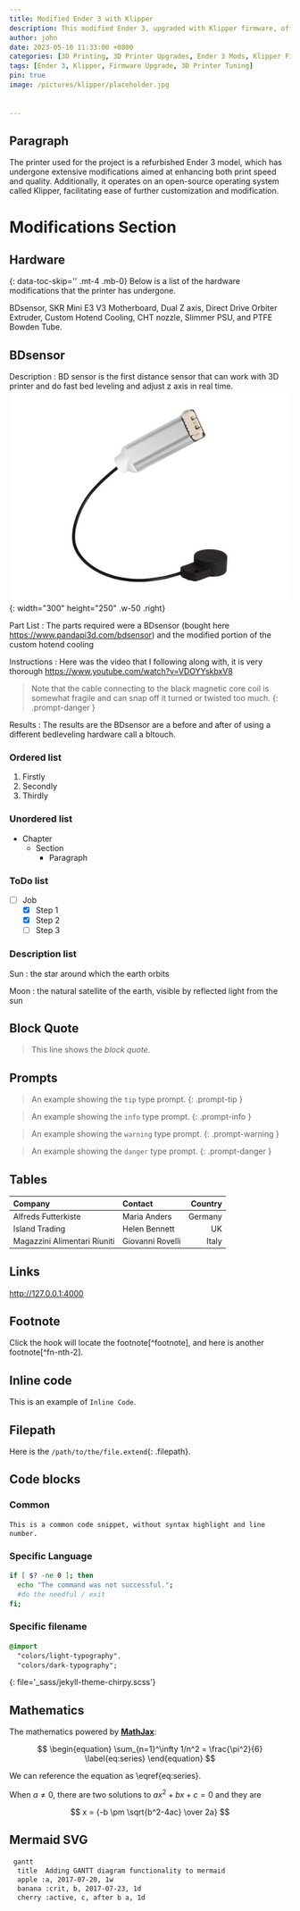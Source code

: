 ```yaml
---
title: Modified Ender 3 with Klipper
description: This modified Ender 3, upgraded with Klipper firmware, offers faster print speeds, improved precision, and advanced customization options for superior 3D printing results.
author: john
date: 2023-05-10 11:33:00 +0800
categories: [3D Printing, 3D Printer Upgrades, Ender 3 Mods, Klipper Firmware]
tags: [Ender 3, Klipper, Firmware Upgrade, 3D Printer Tuning]
pin: true
image: /pictures/klipper/placeholder.jpg 


---
```





## Paragraph

The printer used for the project is a refurbished Ender 3 model, which has undergone extensive modifications aimed at enhancing both print speed and quality. Additionally, it operates on an open-source operating system called Klipper, facilitating ease of further customization and modification.

# Modifications Section
<!-- markdownlint-capture -->
<!-- markdownlint-disable -->
## Hardware
{: data-toc-skip='' .mt-4 .mb-0}
Below is a list of the hardware modifications that the printer has undergone. 

BDsensor, SKR Mini E3 V3 Motherboard, Dual Z axis, Direct Drive Orbiter Extruder, Custom Hotend Cooling, CHT nozzle, Slimmer PSU, and PTFE Bowden Tube.   
<!-- markdownlint-restore -->

## BDsensor 

Description
: BD sensor is the first distance sensor that can work with 3D printer and do fast bed leveling and adjust z axis in real time. ![Desktop View](/pictures/klipper/bd-sensor-kit-.jpg){: width="300" height="250" .w-50 .right}


Part List
: The parts required were a BDsensor (bought here <https://www.pandapi3d.com/bdsensor>) and the modified portion of the custom hotend cooling  


Instructions
: Here was the video that I following along with, it is very thorough <https://www.youtube.com/watch?v=VDOYYskbxV8>

> Note that the cable connecting to the black magnetic core coil is somewhat fragile and can snap off it turned or twisted too much.
{: .prompt-danger }
<!-- markdownlint-restore -->

Results
: The results are the BDsensor are a before and after of using a different bedleveling hardware call a bltouch. 

### Ordered list

1. Firstly
2. Secondly
3. Thirdly

### Unordered list

- Chapter
  - Section
    - Paragraph

### ToDo list

- [ ] Job
  - [x] Step 1
  - [x] Step 2
  - [ ] Step 3

### Description list

Sun
: the star around which the earth orbits

Moon
: the natural satellite of the earth, visible by reflected light from the sun

## Block Quote

> This line shows the _block quote_.

## Prompts

<!-- markdownlint-capture -->
<!-- markdownlint-disable -->
> An example showing the `tip` type prompt.
{: .prompt-tip }

> An example showing the `info` type prompt.
{: .prompt-info }

> An example showing the `warning` type prompt.
{: .prompt-warning }

> An example showing the `danger` type prompt.
{: .prompt-danger }
<!-- markdownlint-restore -->

## Tables

| Company                      | Contact          | Country |
| :--------------------------- | :--------------- | ------: |
| Alfreds Futterkiste          | Maria Anders     | Germany |
| Island Trading               | Helen Bennett    |      UK |
| Magazzini Alimentari Riuniti | Giovanni Rovelli |   Italy |

## Links

<http://127.0.0.1:4000>

## Footnote

Click the hook will locate the footnote[^footnote], and here is another footnote[^fn-nth-2].

## Inline code

This is an example of `Inline Code`.

## Filepath

Here is the `/path/to/the/file.extend`{: .filepath}.

## Code blocks

### Common

```text
This is a common code snippet, without syntax highlight and line number.
```

### Specific Language

```bash
if [ $? -ne 0 ]; then
  echo "The command was not successful.";
  #do the needful / exit
fi;
```

### Specific filename

```sass
@import
  "colors/light-typography",
  "colors/dark-typography";
```
{: file='_sass/jekyll-theme-chirpy.scss'}

## Mathematics

The mathematics powered by [**MathJax**](https://www.mathjax.org/):

$$
\begin{equation}
  \sum_{n=1}^\infty 1/n^2 = \frac{\pi^2}{6}
  \label{eq:series}
\end{equation}
$$

We can reference the equation as \eqref{eq:series}.

When $a \ne 0$, there are two solutions to $ax^2 + bx + c = 0$ and they are

$$ x = {-b \pm \sqrt{b^2-4ac} \over 2a} $$

## Mermaid SVG

```mermaid
 gantt
  title  Adding GANTT diagram functionality to mermaid
  apple :a, 2017-07-20, 1w
  banana :crit, b, 2017-07-23, 1d
  cherry :active, c, after b a, 1d
```